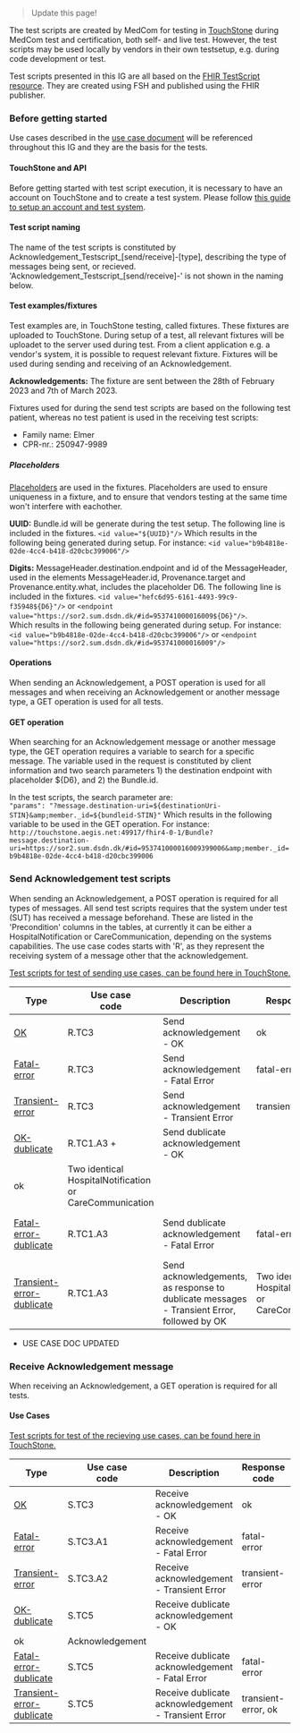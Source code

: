 > Update this page!

The test scripts are created by MedCom for testing in [TouchStone](https://touchstone.aegis.net/touchstone/) during MedCom test and certification, both self- and live test. However, the test scripts may be used locally by vendors in their own testsetup, e.g. during code development or test. 

Test scripts presented in this IG are all based on the [FHIR TestScript resource](https://www.hl7.org/fhir/testscript.html). They are created using FSH and published using the FHIR publisher. 

### Before getting started

Use cases described in the [use case document](https://medcomdk.github.io/dk-medcom-acknowledgement/#11-use-cases) will be referenced throughout this IG and they are the basis for the tests. 

#### TouchStone and API
Before getting started with test script execution, it is necessary to have an account on TouchStone and to create a test system. Please follow [this guide to setup an account and test system](https://medcomdk.github.io/MedComLandingPage/assets/documents/TouchStoneGettingStarted.html).

#### Test script naming

The name of the test scripts is constituted by Acknowledgement_Testscript_[send/receive]-[type], describing the type of messages being sent, or recieved. 'Acknowledgement_Testscript_[send/receive]-' is not shown in the naming below.

#### Test examples/fixtures
Test examples are, in TouchStone testing, called fixtures. These fixtures are uploaded to TouchStone. During setup of a test, all relevant fixtures will be uploadet to the server used during test. From a client application e.g. a vendor's system, it is possible to request relevant fixture. Fixtures will be used during sending and receiving of an Acknowledgement.

**Acknowledgements:** 
The fixture are sent between the 28th of February 2023 and 7th of March 2023. 

Fixtures used for during the send test scripts are based on the following test patient, whereas no test patient is used in the receiving test scripts:
* Family name: Elmer
* CPR-nr.: 250947-9989 

##### Placeholders
[Placeholders](https://touchstone.aegis.net/touchstone/userguide/html/testscript-authoring/placeholders.html?highlight=placeholder) are used in the fixtures. Placeholders are used to ensure uniqueness in a fixture, and to ensure that vendors testing at the same time won't interfere with eachother. 

**UUID:**
Bundle.id will be generate during the test setup. The following line is included in the fixtures.
  `<id value="${UUID}"/>`
Which results in the following being generated during setup. For instance: 
  `<id value="b9b4818e-02de-4cc4-b418-d20cbc399006"/>`

**Digits:**
MessageHeader.destination.endpoint and id of the MessageHeader, used in the elements MessageHeader.id, Provenance.target and Provenance.entity.what, includes the placeholder D6. 
The following line is included in the fixtures.
  `<id value="hefc6d95-6161-4493-99c9-f35948${D6}"/>` or `<endpoint value="https://sor2.sum.dsdn.dk/#id=953741000016009${D6}"/>`. <br>
Which results in the following being generated during setup. For instance: 
  `<id value="b9b4818e-02de-4cc4-b418-d20cbc399006"/>` or `<endpoint value="https://sor2.sum.dsdn.dk/#id=953741000016009"/>`

#### Operations

When sending an Acknowledgement, a POST operation is used for all messages and when receiving an Acknowledgement or another message type, a GET operation is used for all tests. 

#### GET operation
When searching for an Acknowledgement message or another message type, the GET operation requires a variable to search for a specific message. The variable used in the request is constituted by client information and two search parameters 1) the destination endpoint with placeholder ${D6}, and 2) the Bundle.id. 

In the test scripts, the search parameter are: <br>
  `"params": "?message.destination-uri=${destinationUri-STIN}&amp;member._id=${bundleid-STIN}"`
Which results in the following variable to be used in the GET operation. For instance: <br>
  `http://touchstone.aegis.net:49917/fhir4-0-1/Bundle?message.destination-uri=https://sor2.sum.dsdn.dk/#id=953741000016009399006&amp;member._id=b9b4818e-02de-4cc4-b418-d20cbc399006`


### Send Acknowledgement test scripts
When sending an Acknowledgement, a POST operation is required for all types of messages. All send test scripts requires that the system under test (SUT) has received a message beforehand. These are listed in the 'Precondition' columns in the tables, at currently it can be either a HospitalNotification or CareCommunication, depending on the systems capabilities. The use case codes starts with 'R', as they represent the receiving system of a message other that the acknowledgement. 

[Test scripts for test of sending use cases, can be found here in TouchStone.](https://touchstone.aegis.net/touchstone/testdefinitions?selectedTestGrp=/FHIRSandbox/MedCom/Acknowledgement/v200/Send/PatientFlows&activeOnly=false&contentEntry=TEST_SCRIPTS)

| **Type** | **Use case <br> code** | **Description** | **Response code** | **Received in advance** |
|---|---|---|---|---|
| [OK](./TestScript-acknowledgement-send-ok.html) | R.TC3 | Send acknowledgement - OK | ok | HospitalNotification or <br> CareCommunication |
| [Fatal-error](./TestScript-acknowledgement-send-fatal-error.html) | R.TC3 | Send acknowledgement - Fatal Error | fatal-error | HospitalNotification or <br> CareCommunication |
| [Transient-error](./TestScript-acknowledgement-send-transient-error.html) | R.TC3 | Send acknowledgement - Transient Error | transient-error | HospitalNotification or <br> CareCommunication |
| [OK-dublicate](./TestScript-acknowledgement-send-ok-dublicate.html) | R.TC1.A3 + | Send dublicate acknowledgement - OK
 | ok | Two identical <br> HospitalNotification or <br> CareCommunication |
| [Fatal-error-dublicate](./TestScript-acknowledgement-send-fatal-error-dublicate.html) | R.TC1.A3 | Send dublicate acknowledgement - Fatal Error | fatal-error | Two identical <br> HospitalNotification or <br> CareCommunication |
| [Transient-error-dublicate](./TestScript-acknowledgement-send-transient-error-dublicate.html) | R.TC1.A3 | Send acknowledgements, as response to dublicate messages - Transient Error, followed by OK | Two identical <br> HospitalNotification or <br> CareCommunication |

+ USE CASE DOC UPDATED

### Receive Acknowledgement message
When receiving an Acknowledgement, a GET operation is required for all tests. 

#### Use Cases

[Test scripts for test of the recieving use cases, can be found here in TouchStone.](https://touchstone.aegis.net/touchstone/testdefinitions?selectedTestGrp=/FHIRSandbox/MedCom/Acknowledgement/v300/Receive/UseCases&activeOnly=false&contentEntry=TEST_SCRIPTS)

| **Type** | **Use case <br> code** | **Description** | **Response code** | **Received in advance** |
|---|---|---|---|---|
| [OK](./TestScript-acknowledgement-receive-ok.html) | S.TC3 | Receive acknowledgement - OK | ok | |
| [Fatal-error](./TestScript-acknowledgement-receive-fatal-error.html) | S.TC3.A1 | Receive acknowledgement - Fatal Error | fatal-error | |
| [Transient-error](./TestScript-acknowledgement-receive-transient-error.html) | S.TC3.A2 | Receive acknowledgement - Transient Error | transient-error | |
| [OK-dublicate](./TestScript-acknowledgement-receive-ok-dublicate.html) | S.TC5 | Receive dublicate acknowledgement - OK
 | ok | Acknowledgement |
| [Fatal-error-dublicate](./TestScript-acknowledgement-receive-fatal-error-dublicate.html) | S.TC5 | Receive dublicate acknowledgement - Fatal Error | fatal-error | Acknowledgement |
| [Transient-error-dublicate](./TestScript-acknowledgement-receive-transient-error-dublicate.html) | S.TC5 | Receive dublicate acknowledgement - Transient Error | transient-error, ok | Acknowledgement |


